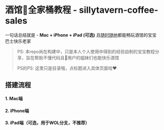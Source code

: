 # 酒馆🍎全家桶教程 - sillytavern-coffee-sales
一句话总结就是 - **Mac + iPhone + iPad (可选)** 且<ins>随时随地</ins>都能畅玩酒馆的宝宝巴士快乐老家

> PS: 本repo尚在构建中，只是本人个人使用中得到的经验自制的宝宝教程分享，旨在帮助不懂代码且🍎用户的姐妹们也能快乐酒馆
> 
> PS的PS: 这里只是目录哦，点标题进入具体页面哈❤️

## 搭建流程
  #### 1. Mac端
  #### 2. iPhone端
  #### 3. iPad端（可选，用于WOL分支，不推荐）

